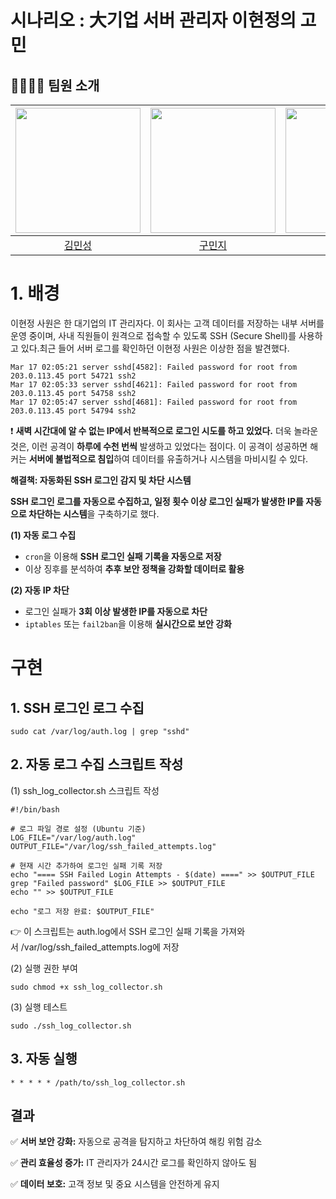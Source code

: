 # 시나리오 : 大기업 서버 관리자 이현정의 고민


## 👨‍👨‍👦‍👦 팀원 소개  
| <img src="https://avatars.githubusercontent.com/u/87555330?v=4" width="200px"> | <img src="https://avatars.githubusercontent.com/u/82265395?v=4" width="200px"> | <img src="https://github.com/JaeHee-devSpace.png" width="200px"> | <img src="https://avatars.githubusercontent.com/u/115103394?v=4" width="200px"> |
| :---: | :---: | :---: | :---: |
| [김민성](https://github.com/minsung159357) | [구민지](https://github.com/minjee83) | [박재희](https://github.com/JaeHee-devSpace) | [이현정](https://github.com/nanahj) |


# 1. 배경

이현정 사원은 한 대기업의 IT 관리자다. 이 회사는 고객 데이터를 저장하는 내부 서버를 운영 중이며, 사내 직원들이 원격으로 접속할 수 있도록 SSH (Secure Shell)를 사용하고 있다.최근 들어 서버 로그를 확인하던 이현정 사원은 이상한 점을 발견했다.
```
Mar 17 02:05:21 server sshd[4582]: Failed password for root from 203.0.113.45 port 54721 ssh2
Mar 17 02:05:33 server sshd[4621]: Failed password for root from 203.0.113.45 port 54758 ssh2
Mar 17 02:05:47 server sshd[4681]: Failed password for root from 203.0.113.45 port 54794 ssh2
```
❗ **새벽 시간대에 알 수 없는 IP에서 반복적으로 로그인 시도를 하고 있었다.**
더욱 놀라운 것은, 이런 공격이 **하루에 수천 번씩** 발생하고 있었다는 점이다. 이 공격이 성공하면 해커는 **서버에 불법적으로 침입**하여 데이터를 유출하거나 시스템을 마비시킬 수 있다.

**해결책: 자동화된 SSH 로그인 감지 및 차단 시스템**


**SSH 로그인 로그를 자동으로 수집하고, 일정 횟수 이상 로그인 실패가 발생한 IP를 자동으로 차단하는 시스템**을 구축하기로 했다.

**(1) 자동 로그 수집**

- `cron`을 이용해 **SSH 로그인 실패 기록을 자동으로 저장**
- 이상 징후를 분석하여 **추후 보안 정책을 강화할 데이터로 활용**


**(2) 자동 IP 차단**

- 로그인 실패가 **3회 이상 발생한 IP를 자동으로 차단**
- `iptables` 또는 `fail2ban`을 이용해 **실시간으로 보안 강화**

# **구현**
## 1. SSH 로그인 로그 수집
   ```
   sudo cat /var/log/auth.log | grep "sshd"
   ```
## 2. 자동 로그 수집 스크립트 작성
(1) ssh_log_collector.sh 스크립트 작성
```
#!/bin/bash

# 로그 파일 경로 설정 (Ubuntu 기준)
LOG_FILE="/var/log/auth.log"
OUTPUT_FILE="/var/log/ssh_failed_attempts.log"

# 현재 시간 추가하여 로그인 실패 기록 저장
echo "==== SSH Failed Login Attempts - $(date) ====" >> $OUTPUT_FILE
grep "Failed password" $LOG_FILE >> $OUTPUT_FILE
echo "" >> $OUTPUT_FILE

echo "로그 저장 완료: $OUTPUT_FILE"
```
👉 이 스크립트는 auth.log에서 SSH 로그인 실패 기록을 가져와서 /var/log/ssh_failed_attempts.log에 저장



(2) 실행 권한 부여
```
sudo chmod +x ssh_log_collector.sh
```


(3) 실행 테스트
```
sudo ./ssh_log_collector.sh
```


## 3. 자동 실행
```
* * * * * /path/to/ssh_log_collector.sh
```


## 결과

✅ **서버 보안 강화:** 자동으로 공격을 탐지하고 차단하여 해킹 위험 감소 

✅ **관리 효율성 증가:** IT 관리자가 24시간 로그를 확인하지 않아도 됨

✅ **데이터 보호:** 고객 정보 및 중요 시스템을 안전하게 유지
